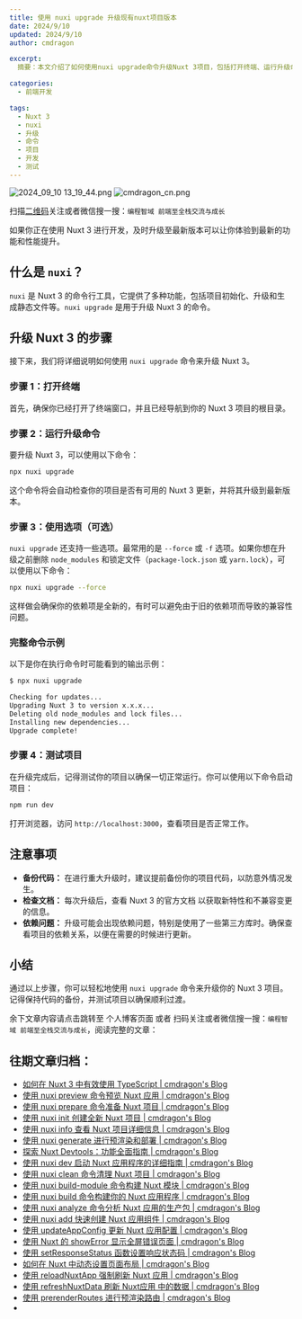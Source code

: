 ```yaml
---
title: 使用 nuxi upgrade 升级现有nuxt项目版本
date: 2024/9/10
updated: 2024/9/10
author: cmdragon

excerpt:
  摘要：本文介绍了如何使用nuxi upgrade命令升级Nuxt 3项目，包括打开终端、运行升级命令、使用选项、测试项目等步骤，以及升级前的注意事项，如备份代码、检查文档和依赖问题处理，帮助开发者轻松完成项目升级。

categories:
  - 前端开发

tags:
  - Nuxt 3
  - nuxi
  - 升级
  - 命令
  - 项目
  - 开发
  - 测试
---
```


<img src="https://static.cmdragon.cn/blog/images/2024_09_10 13_19_44.png@blog" title="2024_09_10 13_19_44.png" alt="2024_09_10 13_19_44.png"/>

<img src="https://static.cmdragon.cn/blog/images/cmdragon_cn.png" title="cmdragon_cn.png" alt="cmdragon_cn.png"/>


扫描[二维码](https://static.cmdragon.cn/blog/images/cmdragon_cn.png)关注或者微信搜一搜：`编程智域 前端至全栈交流与成长`



如果你正在使用 Nuxt 3 进行开发，及时升级至最新版本可以让你体验到最新的功能和性能提升。

## 什么是 `nuxi`？

`nuxi` 是 Nuxt 3 的命令行工具，它提供了多种功能，包括项目初始化、升级和生成静态文件等。`nuxi upgrade` 是用于升级 Nuxt 3 的命令。

## 升级 Nuxt 3 的步骤

接下来，我们将详细说明如何使用 `nuxi upgrade` 命令来升级 Nuxt 3。

### 步骤 1：打开终端

首先，确保你已经打开了终端窗口，并且已经导航到你的 Nuxt 3 项目的根目录。

### 步骤 2：运行升级命令

要升级 Nuxt 3，可以使用以下命令：

```bash
npx nuxi upgrade
```

这个命令将会自动检查你的项目是否有可用的 Nuxt 3 更新，并将其升级到最新版本。

### 步骤 3：使用选项（可选）

`nuxi upgrade` 还支持一些选项。最常用的是 `--force` 或 `-f` 选项。如果你想在升级之前删除 `node_modules` 和锁定文件（`package-lock.json` 或 `yarn.lock`），可以使用以下命令：

```bash
npx nuxi upgrade --force
```

这样做会确保你的依赖项是全新的，有时可以避免由于旧的依赖项而导致的兼容性问题。

### 完整命令示例

以下是你在执行命令时可能看到的输出示例：

```bash
$ npx nuxi upgrade

Checking for updates...
Upgrading Nuxt 3 to version x.x.x...
Deleting old node_modules and lock files...
Installing new dependencies...
Upgrade complete!
```

### 步骤 4：测试项目

在升级完成后，记得测试你的项目以确保一切正常运行。你可以使用以下命令启动项目：

```bash
npm run dev
```

打开浏览器，访问 `http://localhost:3000`，查看项目是否正常工作。

## 注意事项

- **备份代码：** 在进行重大升级时，建议提前备份你的项目代码，以防意外情况发生。
- **检查文档：** 每次升级后，查看 Nuxt 3 的官方文档 以获取新特性和不兼容变更的信息。
- **依赖问题：** 升级可能会出现依赖问题，特别是使用了一些第三方库时。确保查看项目的依赖关系，以便在需要的时候进行更新。

## 小结

通过以上步骤，你可以轻松地使用 `nuxi upgrade` 命令来升级你的 Nuxt 3 项目。记得保持代码的备份，并测试项目以确保顺利过渡。

余下文章内容请点击跳转至 个人博客页面 或者 扫码关注或者微信搜一搜：`编程智域 前端至全栈交流与成长`，阅读完整的文章：

## 往期文章归档：

- [如何在 Nuxt 3 中有效使用 TypeScript | cmdragon's Blog](https://blog.cmdragon.cn/posts/cd079a58ef40/)
- [使用 nuxi preview 命令预览 Nuxt 应用 | cmdragon's Blog](https://blog.cmdragon.cn/posts/7f243ae60d60/)
- [使用 nuxi prepare 命令准备 Nuxt 项目 | cmdragon's Blog](https://blog.cmdragon.cn/posts/1df59c03194c/)
- [使用 nuxi init 创建全新 Nuxt 项目 | cmdragon's Blog](https://blog.cmdragon.cn/posts/25142fd0f7a7/)
- [使用 nuxi info 查看 Nuxt 项目详细信息 | cmdragon's Blog](https://blog.cmdragon.cn/posts/15f6f5b42fd0/)
- [使用 nuxi generate 进行预渲染和部署 | cmdragon's Blog](https://blog.cmdragon.cn/posts/ab02ca20e749/)
- [探索 Nuxt Devtools：功能全面指南 | cmdragon's Blog](https://blog.cmdragon.cn/posts/79fd8b17a254/)
- [使用 nuxi dev 启动 Nuxt 应用程序的详细指南 | cmdragon's Blog](https://blog.cmdragon.cn/posts/ef880861a974/)
- [使用 nuxi clean 命令清理 Nuxt 项目 | cmdragon's Blog](https://blog.cmdragon.cn/posts/e55433e2a415/)
- [使用 nuxi build-module 命令构建 Nuxt 模块 | cmdragon's Blog](https://blog.cmdragon.cn/posts/a9b4b6527399/)
- [使用 nuxi build 命令构建你的 Nuxt 应用程序 | cmdragon's Blog](https://blog.cmdragon.cn/posts/8d1953ced73e/)
- [使用 nuxi analyze 命令分析 Nuxt 应用的生产包 | cmdragon's Blog](https://blog.cmdragon.cn/posts/33e644a829be/)
- [使用 nuxi add 快速创建 Nuxt 应用组件 | cmdragon's Blog](https://blog.cmdragon.cn/posts/52ca85d04329/)
- [使用 updateAppConfig 更新 Nuxt 应用配置 | cmdragon's Blog](https://blog.cmdragon.cn/posts/17068dabc456/)
- [使用 Nuxt 的 showError 显示全屏错误页面 | cmdragon's Blog](https://blog.cmdragon.cn/posts/4f44ac49742b/)
- [使用 setResponseStatus 函数设置响应状态码 | cmdragon's Blog](https://blog.cmdragon.cn/posts/0e3e22c2447a/)
- [如何在 Nuxt 中动态设置页面布局 | cmdragon's Blog](https://blog.cmdragon.cn/posts/6168aad26848/)
- [使用 reloadNuxtApp 强制刷新 Nuxt 应用 | cmdragon's Blog](https://blog.cmdragon.cn/posts/c2c24219f5c0/)
- [使用 refreshNuxtData 刷新 Nuxt应用 中的数据 | cmdragon's Blog](https://blog.cmdragon.cn/posts/7696049934fb/)
- [使用 prerenderRoutes 进行预渲染路由 | cmdragon's Blog](https://blog.cmdragon.cn/posts/b28890e5d54d/)
-

